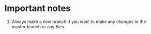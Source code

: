 # Important notes

1. Always make a new branch if you want to make any changes to the master branch or any files.

